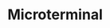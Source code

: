<!-- TITLE: Microterminal -->
<!-- SUBTITLE: Configuração e Instalação de Microterminal -->

# Microterminal